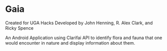 # Gaia

Created for UGA Hacks
Developed by John Henning, R. Alex Clark, and Ricky Spence


An Android Application using Clarifai API to identify flora and fauna that one would encounter in nature and display information about them.

